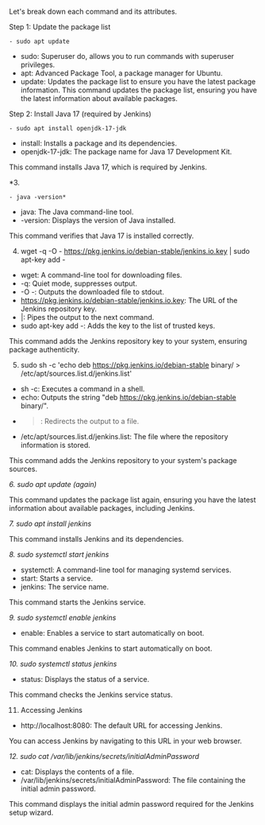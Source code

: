 Let's break down each command and its attributes.

Step 1: Update the package list

    - sudo apt update

- sudo: Superuser do, allows you to run commands with superuser privileges.
- apt: Advanced Package Tool, a package manager for Ubuntu.
- update: Updates the package list to ensure you have the latest package information.
  This command updates the package list, ensuring you have the latest information about available packages.

Step 2: Install Java 17 (required by Jenkins)

    - sudo apt install openjdk-17-jdk

- install: Installs a package and its dependencies.
- openjdk-17-jdk: The package name for Java 17 Development Kit.

This command installs Java 17, which is required by Jenkins.

*3. 

    - java -version*

- java: The Java command-line tool.
- -version: Displays the version of Java installed.

This command verifies that Java 17 is installed correctly.

4. wget -q -O - https://pkg.jenkins.io/debian-stable/jenkins.io.key | sudo apt-key add -

- wget: A command-line tool for downloading files.
- -q: Quiet mode, suppresses output.
- -O -: Outputs the downloaded file to stdout.
- https://pkg.jenkins.io/debian-stable/jenkins.io.key: The URL of the Jenkins repository key.
- |: Pipes the output to the next command.
- sudo apt-key add -: Adds the key to the list of trusted keys.

This command adds the Jenkins repository key to your system, ensuring package authenticity.

5. sudo sh -c 'echo deb https://pkg.jenkins.io/debian-stable binary/ > /etc/apt/sources.list.d/jenkins.list'

- sh -c: Executes a command in a shell.
- echo: Outputs the string "deb https://pkg.jenkins.io/debian-stable binary/".
- >: Redirects the output to a file.
- /etc/apt/sources.list.d/jenkins.list: The file where the repository information is stored.

This command adds the Jenkins repository to your system's package sources.

*6. sudo apt update (again)*

This command updates the package list again, ensuring you have the latest information about available packages, including Jenkins.

*7. sudo apt install jenkins*

This command installs Jenkins and its dependencies.

*8. sudo systemctl start jenkins*

- systemctl: A command-line tool for managing systemd services.
- start: Starts a service.
- jenkins: The service name.

This command starts the Jenkins service.

*9. sudo systemctl enable jenkins*

- enable: Enables a service to start automatically on boot.

This command enables Jenkins to start automatically on boot.

*10. sudo systemctl status jenkins*

- status: Displays the status of a service.

This command checks the Jenkins service status.

11. Accessing Jenkins

- http://localhost:8080: The default URL for accessing Jenkins.

You can access Jenkins by navigating to this URL in your web browser.

*12. sudo cat /var/lib/jenkins/secrets/initialAdminPassword*

- cat: Displays the contents of a file.
- /var/lib/jenkins/secrets/initialAdminPassword: The file containing the initial admin password.

This command displays the initial admin password required for the Jenkins setup wizard.
